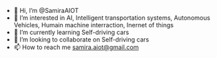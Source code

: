 - 👋 Hi, I’m @SamiraAIOT
- 👀 I’m interested in AI, Intelligent transportation systems, Autonomous Vehicles, Humain machine interraction, Inernet of things
- 🌱 I’m currently learning Self-driving cars
- 💞️ I’m looking to collaborate on Self-driving cars
- 📫 How to reach me samira.aiot@gmail.com

<!---
SamiraAIOT/SamiraAIOT is a ✨ special ✨ repository because its `README.md` (this file) appears on your GitHub profile.
You can click the Preview link to take a look at your changes.
--->
